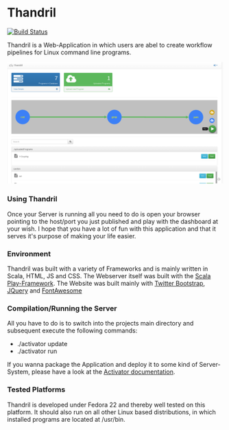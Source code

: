 Thandril
=======================
[![Build Status](https://snap-ci.com/AKSW/Thandril/branch/master/build_image)](https://snap-ci.com/AKSW/Thandril/branch/master)

Thandril is a Web-Application in which users are abel to create workflow pipelines for Linux command line programs.

![Screenshot of Thandril](https://github.com/AKSW/Thandril/raw/master/screenshot.png)

### Using Thandril ###

Once your Server is running all you need to do is open your browser pointing to the host/port you just published and play with the dashboard at your wish. I hope that you have a lot of fun with this application and that it serves it's purpose of making your life easier.

### Environment ###

Thandril was built with a variety of Frameworks and is mainly written in Scala, HTML, JS and CSS. The Webserver itself was built with the [Scala Play-Framework](//www.playframework.com/). The Website was built mainly with [Twitter Bootstrap](//getbootstrap.com/), [JQuery](//jquery.com/) and [FontAwesome](//fortawesome.github.io/Font-Awesome/)

### Compilation/Running the Server  ###

All you have to do is to switch into the projects main directory and subsequent execute the following commands:

- ./activator update
- ./activator run

If you wanna package the Application and deploy it to some kind of Server-System, please have a look at the [Activator documentation](//typesafe.com/activator/docs).

### Tested Platforms ###

Thandril is developed under Fedora 22 and thereby well tested on this platform. It should also run on all other Linux based distributions, in which installed programs are located at /usr/bin.
